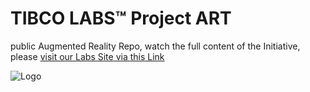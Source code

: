 # TIBCO LABS™ Project ART

public Augmented Reality Repo, watch the full content of the Initiative, please 
[visit our Labs Site via this Link](https://tibcosoftware.github.io/Augmented-Reality/)

![Logo](https://tibcosoftware.github.io/TIBCO-LABS/about/tibcolabs-brand.png "Labs Logo")

